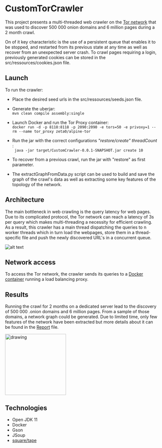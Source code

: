 # CustomTorCrawler
This project presents a multi-threaded web crawler on the [Tor network](https://www.torproject.org) that was used to discover 500 000 onion domains and 6 million pages during a 2 month crawl.

On of it key characteristic is the use of a persistent queue that enables it to be stopped, and restarted from its previous state at any time as well as recover from an unexpected server crash.
To crawl pages requiring a login, previously generated cookies can be stored in the src/ressources/cookies.json file.

## Launch 
To run the crawler:

- Place the desired seed urls in the src/ressources/seeds.json file.
- Generate the uberjar:\
``` mvn clean compile assembly:single ```
- Launch Docker and run the Tor Proxy container:\
``` docker run -d -p 8118:8118 -p 2090:2090 -e tors=50 -e privoxy=1 --rm --name tor_proxy zeta0/alpine-tor ```
- Run the jar with the correct configurations *"restore/create" threadCount* :\
``` java -jar target/CustomCrawler-0.0.1-SNAPSHOT.jar create 10``` 

- To recover from a previous crawl, run the jar with "restore" as first parameter.

- The extractGraphFromData.py script can be used to build and save the graph of the crawl's data as well as extracting some key features of the topology of the network.

## Architecture

The main bottleneck in web crawling is the query latency for web pages. Due to its complicated protocol, the Tor network can reach a latency of 3s per query which makes multi-threading a necessity for efficient crawling. As a result, this crawler has a main thread dispatching the queries to n worker threads which in turn load the webpages, store them in a thread-specific file and push the newly discovered URL's in a concurrent queue.
  
![alt text](images/CrawlerTopology.png)

## Network access

To access the Tor network, the crawler sends its queries to a [Docker container](https://hub.docker.com/r/zeta0/alpine-tor/) running a load balancing proxy.

## Results

Running the crawl for 2 months on a dedicated server lead to the discovery of 500 000 .onion domains and 6 million pages. From a sample of those domains, a network graph could be generated. Due to limited time, only few features of the network have been extracted but more details about it can be found in the [Report](BachelorReport/BachelorReport.pdf) file.  

<img src="images/Atlas2Topology.png" alt="drawing" width="200"/>

## Technologies 
- Open JDK 11
- Docker 
- Gson
- JSoup
- [square/tape](https://github.com/square/tape)
